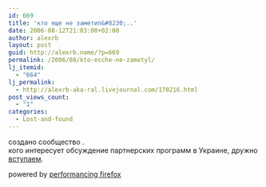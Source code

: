 ```yaml
---
id: 669
title: 'кто еще не заметил&#8230;..'
date: 2006-08-12T21:03:00+02:00
author: alexrb
layout: post
guid: http://alexrb.name/?p=669
permalink: /2006/08/kto-esche-ne-zametyl/
lj_itemid:
  - "664"
lj_permalink:
  - http://alexrb-aka-ral.livejournal.com/170216.html
post_views_count:
  - "1"
categories:
  - Lost-and-found
---
```

создано сообщество <lj comm="ua_affiliate">.  
кого интересует обсуждение партнерских программ в Украине, дружно [вступаем](http://www.livejournal.com/community/join.bml?comm=ua_affiliate).

<p class="poweredbyperformancing">
  powered by <a href="http://performancing.com/firefox" >performancing firefox</a>
</p>